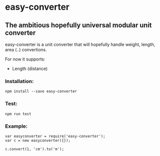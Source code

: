 # easy-converter

## The ambitious hopefully universal modular unit converter

easy-converter is a unit converter that will hopefully handle weight, length, area (..) convertions.

For now it supports:

- Length (distance)

### Installation:

`npm install --save easy-converter`

### Test:

`npm run test`

### Example:

```
var easyconverter = require('easy-converter');
var c = new easyconverter({});

c.convert(1, 'cm').to('m');
```
